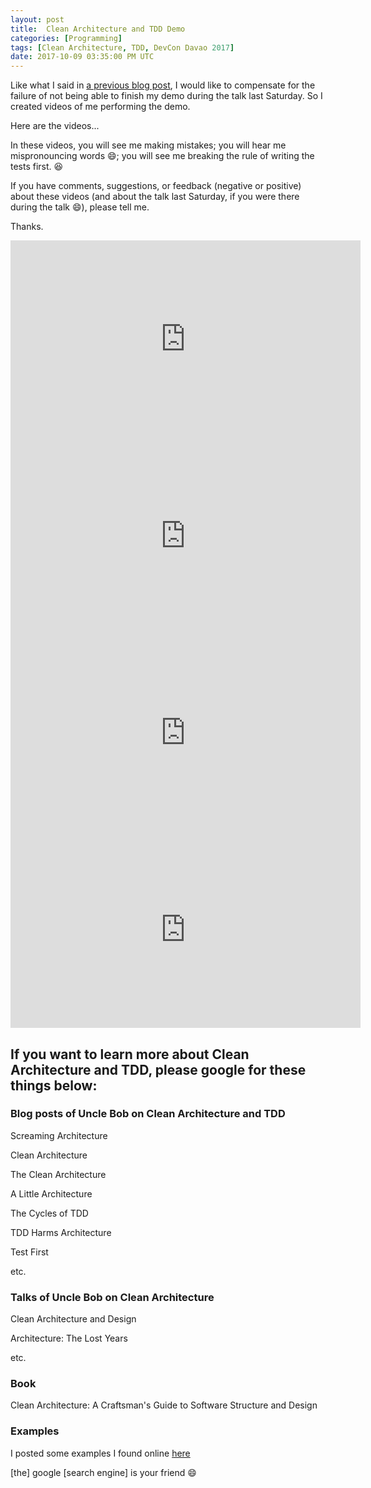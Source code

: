 ```yaml
---
layout: post
title:  Clean Architecture and TDD Demo
categories: [Programming]
tags: [Clean Architecture, TDD, DevCon Davao 2017]
date: 2017-10-09 03:35:00 PM UTC
---
```


<!-- October 09, 2017 11:35:00 PM Philippine Time -->

Like what I said in [a previous blog post](/2017/10/08/clean-architecture-and-tdd-devcon-davao-2017/), I would like to compensate for the failure of not being able to finish my demo during the talk last Saturday. So I created videos of me performing the demo.

Here are the videos...

In these videos, you will see me making mistakes; you will hear me mispronouncing words :smile:; you will see me breaking the rule of writing the tests first. :laughing:

If you have comments, suggestions, or feedback (negative or positive) about these videos (and about the talk last Saturday, if you were there during the talk :smile:), please tell me.

Thanks.

<!--more-->

<iframe width="560" height="315" src="https://www.youtube.com/embed/AdPYhieb7LI" frameborder="0" allowfullscreen></iframe>


<iframe width="560" height="315" src="https://www.youtube.com/embed/AzMkyCuatHc" frameborder="0" allowfullscreen></iframe>


<iframe width="560" height="315" src="https://www.youtube.com/embed/z_5Pzd1rLmA" frameborder="0" allowfullscreen></iframe>


<iframe width="560" height="315" src="https://www.youtube.com/embed/opCTXaExkMo" frameborder="0" allowfullscreen></iframe>


## If you want to learn more about Clean Architecture and TDD, please google for these things below:

### Blog posts of Uncle Bob on Clean Architecture and TDD

Screaming Architecture

Clean Architecture

The Clean Architecture

A Little Architecture

The Cycles of TDD

TDD Harms Architecture

Test First

etc.

### Talks of Uncle Bob on Clean Architecture

Clean Architecture and Design

Architecture: The Lost Years

etc.

### Book

Clean Architecture: A Craftsman's Guide to Software Structure and Design

### Examples

I posted some examples I found online [here](/2017/08/16/clean-architecture-sample-projects/)

[the] google [search engine] is your friend :smile:
